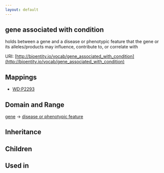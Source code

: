 ```yaml
---
layout: default
---
```


## gene associated with condition


holds between a gene and a disease or phenotypic feature that the gene or its alleles/products may influence, contribute to, or correlate with

URI: [http://bioentity.io/vocab/gene_associated_with_condition](http://bioentity.io/vocab/gene_associated_with_condition)
## Mappings

 * [WD:P2293](http://purl.obolibrary.org/obo/WD_P2293)

## Domain and Range

[gene](Gene.html) -> [disease or phenotypic feature](DiseaseOrPhenotypicFeature.html)

## Inheritance


## Children


## Used in

